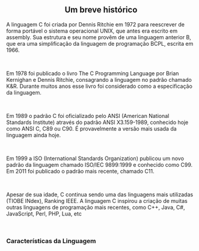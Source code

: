 <div style="text-align: center;">

 ## Um breve histórico
	
</div>

 A linguagem C foi criada por Dennis Ritchie em 1972 para reescrever de forma portável o sistema operacional UNIX, que antes era escrito em assembly. Sua estrutura e seu nome provêm de uma linguagem anterior B, que era uma simplificação da linguagem de programação BCPL, escrita em 1966.
 
 <br />
 
 Em 1978 foi publicado o livro The C Programming Language por Brian Kernighan e Dennis Ritchie, consagrando a linguagem no padrão chamado K&R. Durante muitos anos esse livro foi considerado como a especificação da linguagem.
 
<br />

Em 1989 o padrão C foi oficializado pelo ANSI (American National Standards Institute) através do padrão ANSI X3.159-1989, conhecido hoje como ANSI C, C89 ou C90. É provavelmente a versão mais usada da linguagem ainda hoje.

<br />

Em 1999 a ISO (International Standards Organization) publicou um novo padrão da linguagem chamado ISO/IEC 9899:1999 e conhecido como C99. Em 2011 foi publicado o padrão mais recente, chamado C11.

<br />

Apesar de sua idade, C continua sendo uma das linguagens mais utilizadas (TIOBE INdex), Ranking IEEE. A linguagem C inspirou a criação de muitas outras linguagens de programação mais recentes, como C++, Java, C#, JavaScript, Perl, PHP, Lua, etc

<br />

### Características da Linguagem